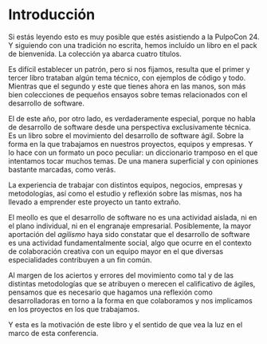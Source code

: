 # Introducción

Si estás leyendo esto es muy posible que estés asistiendo a la PulpoCon 24. Y siguiendo con una tradición no escrita, hemos incluído un libro en el pack de bienvenida. La colección ya abarca cuatro títulos.

Es difícil establecer un patrón, pero si nos fijamos, resulta que el primer y tercer libro trataban algún tema técnico, con ejemplos de código y todo. Mientras que el segundo y este que tienes ahora en las manos, son más bien colecciones de pequeños ensayos sobre temas relacionados con el desarrollo de software.

El de este año, por otro lado, es verdaderamente especial, porque no habla de desarrollo de software desde una perspectiva exclusivamente técnica. Es un libro sobre el movimiento del desarrollo de software ágil. Sobre la forma en la que trabajamos en nuestros proyectos, equipos y empresas. Y lo hace con un formato un poco peculiar: un diccionario tramposo en el que intentamos tocar muchos temas. De una manera superficial y con opiniones bastante marcadas, como verás.

La experiencia de trabajar con distintos equipos, negocios, empresas y metodologías, así como el estudio y reflexión sobre las mismas, nos ha llevado a emprender este proyecto un tanto extraño. 

El meollo es que el desarrollo de software no es una actividad aislada, ni en el plano individual, ni en el engranaje empresarial. Posiblemente, la mayor aportación del _agilismo_ haya sido constatar que el desarrollo de software es una actividad fundamentalmente social, algo que ocurre en el contexto de colaboración creativa con un equipo mayor en el que diversas especialidades contribuyen a un fin común.

Al margen de los aciertos y errores del movimiento como tal y de las distintas metodologías que se atribuyen o merecen el calificativo de ágiles, pensamos que es necesario que hagamos una reflexión como desarrolladoras en torno a la forma en que colaboramos y nos implicamos en los proyectos en los que trabajamos.

Y esta es la motivación de este libro y el sentido de que vea la luz en el marco de esta conferencia.

